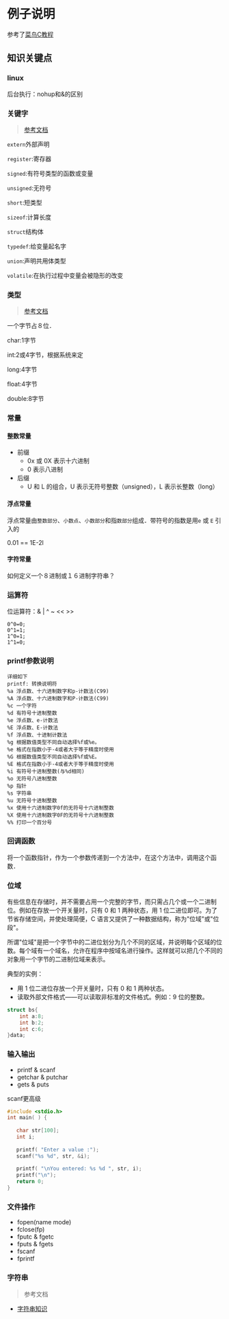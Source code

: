 # 例子说明

参考了[菜鸟C教程](https://www.runoob.com/cprogramming/c-tutorial.html)



## 知识关键点



### linux

后台执行：nohup和&的区别



### 关键字

> [参考文档](<https://www.runoob.com/cprogramming/c-basic-syntax.html>)

`extern`外部声明

`register`:寄存器

`signed`:有符号类型的函数或变量

`unsigned`:无符号

`short`:短类型

`sizeof`:计算长度

`struct`结构体

`typedef`:给变量起名字

`union`:声明共用体类型

`volatile`:在执行过程中变量会被隐形的改变



### 类型

> [参考文档](https://www.runoob.com/cprogramming/c-data-types.html)

一个字节占８位．

char:1字节

int:2或4字节，根据系统来定

long:4字节

float:4字节

double:8字节



### 常量

#### 整数常量

* 前缀
  * 0x 或 0X 表示十六进制
  * 0 表示八进制
* 后缀
  *  U 和 L 的组合，U 表示无符号整数（unsigned），L 表示长整数（long）

#### 浮点常量

浮点常量由`整数部分`、`小数点`、`小数部分`和指`数部分`组成．带符号的指数是用`e` 或 `E` 引入的

0.01 == 1E-2l

#### 字符常量

如何定义一个８进制或１６进制字符串？

### 运算符

位运算符：&  |  ^  ~ << >>

```
0^0=0;   
0^1=1;   
1^0=1;  
1^1=0;
```









### printf参数说明

```
详细如下
printf: 转换说明符
%a 浮点数、十六进制数字和p-计数法(C99)
%A 浮点数、十六进制数字和P-计数法(C99)
%c 一个字符
%d 有符号十进制整数
%e 浮点数、e-计数法
%E 浮点数、E-计数法
%f 浮点数、十进制计数法
%g 根据数值类型不同自动选择%f或%e。
%e 格式在指数小于-4或者大于等于精度时使用
%G 根据数值类型不同自动选择%f或%E。
%E 格式在指数小于-4或者大于等于精度时使用
%i 有符号十进制整数(与%d相同)
%o 无符号八进制整数
%p 指针
%s 字符串
%u 无符号十进制整数
%x 使用十六进制数字0f的无符号十六进制整数
%X 使用十六进制数字0F的无符号十六进制整数
%% 打印一个百分号
```



### 回调函数

将一个函数指针，作为一个参数传递到一个方法中，在这个方法中，调用这个函数．





### 位域

有些信息在存储时，并不需要占用一个完整的字节，而只需占几个或一个二进制位。例如在存放一个开关量时，只有 0 和 1 两种状态，用 1 位二进位即可。为了节省存储空间，并使处理简便，C 语言又提供了一种数据结构，称为"位域"或"位段"。

所谓"位域"是把一个字节中的二进位划分为几个不同的区域，并说明每个区域的位数。每个域有一个域名，允许在程序中按域名进行操作。这样就可以把几个不同的对象用一个字节的二进制位域来表示。

典型的实例：

- 用 1 位二进位存放一个开关量时，只有 0 和 1 两种状态。
- 读取外部文件格式——可以读取非标准的文件格式。例如：9 位的整数。

```c
struct bs{
    int a:8;
    int b:2;
    int c:6;
}data;
```



### 输入输出

* printf & scanf
* getchar & putchar
* gets & puts

scanf更高级

```c
#include <stdio.h>
int main( ) {
 
   char str[100];
   int i;
 
   printf( "Enter a value :");
   scanf("%s %d", str, &i);
 
   printf( "\nYou entered: %s %d ", str, i);
   printf("\n");
   return 0;
}

```



### 文件操作

* fopen(name mode)
* fclose(fp)
* fputc & fgetc
* fputs & fgets
* fscanf
* fprintf



### 字符串

> 参考文档

* [字符串知识](https://wenku.baidu.com/view/c45ab62b68eae009581b6bd97f1922791688be92.html)

